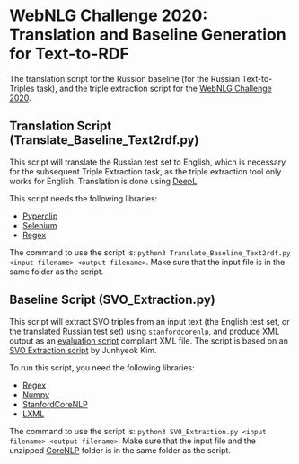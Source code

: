 # WebNLG Challenge 2020: Translation and Baseline Generation for Text-to-RDF

The translation script for the Russion baseline (for the Russian Text-to-Triples task), and the triple extraction script for the [WebNLG Challenge 2020](https://webnlg-challenge.loria.fr/challenge_2020/).  

## Translation Script (Translate_Baseline_Text2rdf.py)
This script will translate the Russian test set to English, which is necessary for the subsequent Triple Extraction task, as the triple extraction tool only works for English. Translation is done using [DeepL](https://www.deepl.com/translator/).

This script needs the following libraries:

- [Pyperclip](https://pypi.org/project/pyperclip/)
- [Selenium](https://pypi.org/project/selenium/)
- [Regex](https://pypi.org/project/regex/)

The command to use the script is: ```python3 Translate_Baseline_Text2rdf.py <input filename> <output filename>```.
Make sure that the input file is in the same folder as the script.

## Baseline Script (SVO_Extraction.py)
This script will extract SVO triples from an input text (the English test set, or the translated Russian test set) using `stanfordcorenlp`, and produce XML output as an [evaluation script](https://github.com/WebNLG/Evaluation/tree/main/automatic-evaluation/text-to-triples) compliant XML file. The script is based on an [SVO Extraction script](https://github.com/junhyeok-kim/TripletEmbeddingModel) by Junhyeok Kim.

To run this script, you need the following libraries:

- [Regex](https://pypi.org/project/regex/)
- [Numpy](https://pypi.org/project/numpy/)
- [StanfordCoreNLP](https://github.com/Lynten/stanford-corenlp)
- [LXML](https://pypi.org/project/lxml/)

The command to use the script is: ```python3 SVO_Extraction.py <input filename> <output filename>```.
Make sure that the input file and the unzipped [CoreNLP](https://stanfordnlp.github.io/CoreNLP/) folder is in the same folder as the script.
